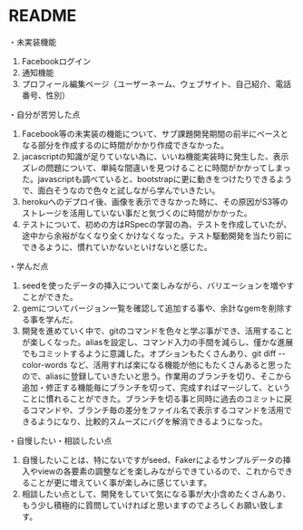 

# README

・未実装機能
1. Facebookログイン
2. 通知機能
3. プロフィール編集ページ（ユーザーネーム、ウェブサイト、自己紹介、電話番号、性別）

・自分が苦労した点
1. Facebook等の未実装の機能について、サブ課題開発期間の前半にベースとなる部分を作成するのに時間がかかり作成できなかった。
2. jacascriptの知識が足りていない為に、いいね機能実装時に発生した、表示ズレの問題について、単純な間違いを見つけることに時間がかかってしまった。javascriptも調べていると、bootstrapに更に動きをつけたりできるようで、面白そうなので色々と試しながら学んでいきたい。
3. herokuへのデプロイ後、画像を表示できなかった時に、その原因がS3等のストレージを活用していない事だと気づくのに時間がかかった。
4. テストについて、初めの方はRSpecの学習の為、テストを作成していたが、途中から余裕がなくなり全くかけなくなった。テスト駆動開発を当たり前にできるように、慣れていかないといけないと感じた。


・学んだ点
1. seedを使ったデータの挿入について楽しみながら、バリエーションを増やすことができた。
2. gemについてバージョン一覧を確認して追加する事や、余計なgemを削除する事を学んだ。
3. 開発を進めていく中で、gitのコマンドを色々と学ぶ事ができ、活用することが楽しくなった。aliasを設定し、コマンド入力の手間を減らし、僅かな進展でもコミットするように意識した。オプションもたくさんあり、git diff --color-words など、活用すれば楽になる機能が他にもたくさんあると思ったので、aliasに登録していきたいと思う。作業用のブランチを切り、そこから追加・修正する機能毎にブランチを切って、完成すればマージして、ということに慣れることができた。ブランチを切る事と同時に過去のコミットに戻るコマンドや、ブランチ毎の差分をファイル名で表示するコマンドを活用できるようになり、比較的スムーズにバグを解消できるようになった。



・自慢したい・相談したい点
1. 自慢したいことは、特にないですがseed、Fakerによるサンプルデータの挿入やviewの各要素の調整などを楽しみながらできているので、これからできることが更に増えていく事が楽しみに感じています。
2. 相談したい点として、開発をしていて気になる事が大小含めたくさんあり、もう少し積極的に質問していければと思いますのでよろしくお願い致します。
